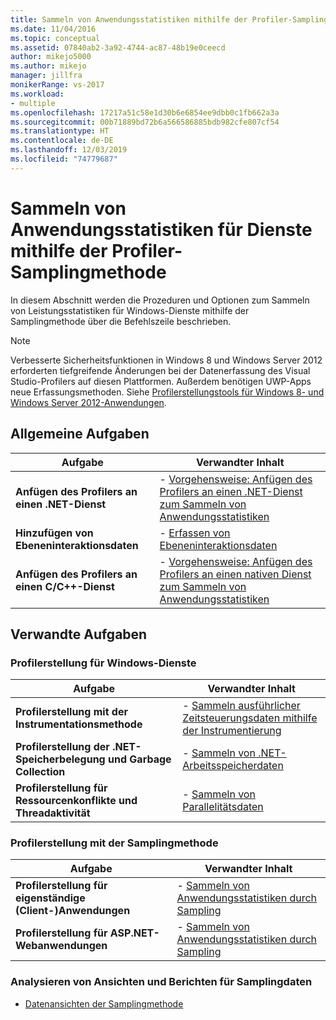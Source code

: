 ```yaml
---
title: Sammeln von Anwendungsstatistiken mithilfe der Profiler-Samplingmethode
ms.date: 11/04/2016
ms.topic: conceptual
ms.assetid: 07840ab2-3a92-4744-ac87-48b19e0ceecd
author: mikejo5000
ms.author: mikejo
manager: jillfra
monikerRange: vs-2017
ms.workload:
- multiple
ms.openlocfilehash: 17217a51c58e1d30b6e6854ee9dbb0c1fb662a3a
ms.sourcegitcommit: 00b71889bd72b6a566586885bdb982cfe807cf54
ms.translationtype: HT
ms.contentlocale: de-DE
ms.lasthandoff: 12/03/2019
ms.locfileid: "74779687"
---
```

# <a name="collect-application-statistics-for-services-by-using-the-profiler-sampling-method"></a>Sammeln von Anwendungsstatistiken für Dienste mithilfe der Profiler-Samplingmethode
In diesem Abschnitt werden die Prozeduren und Optionen zum Sammeln von Leistungsstatistiken für Windows-Dienste mithilfe der Samplingmethode über die Befehlszeile beschrieben.

> [!NOTE]
> Verbesserte Sicherheitsfunktionen in Windows 8 und Windows Server 2012 erforderten tiefgreifende Änderungen bei der Datenerfassung des Visual Studio-Profilers auf diesen Plattformen. Außerdem benötigen UWP-Apps neue Erfassungsmethoden. Siehe [Profilerstellungstools für Windows 8- und Windows Server 2012-Anwendungen](../profiling/performance-tools-on-windows-8-and-windows-server-2012-applications.md).

## <a name="common-tasks"></a>Allgemeine Aufgaben

|Aufgabe|Verwandter Inhalt|
|----------|---------------------|
|**Anfügen des Profilers an einen .NET-Dienst**|-   [Vorgehensweise: Anfügen des Profilers an einen .NET-Dienst zum Sammeln von Anwendungsstatistiken](../profiling/how-to-attach-the-profiler-to-a-dotnet-service-to-collect-application-statistics-by-using-the-command-line.md)|
|**Hinzufügen von Ebeneninteraktionsdaten**|-   [Erfassen von Ebeneninteraktionsdaten](../profiling/adding-tier-interaction-data-from-the-command-line.md)|
|**Anfügen des Profilers an einen C/C++-Dienst**|-   [Vorgehensweise: Anfügen des Profilers an einen nativen Dienst zum Sammeln von Anwendungsstatistiken](../profiling/how-to-attach-the-profiler-to-a-native-service-to-collect-application-statistics-by-using-the-command-line.md)|

## <a name="related-tasks"></a>Verwandte Aufgaben

### <a name="profile-windows-services"></a>Profilerstellung für Windows-Dienste

|Aufgabe|Verwandter Inhalt|
|----------|---------------------|
|**Profilerstellung mit der Instrumentationsmethode**|-   [Sammeln ausführlicher Zeitsteuerungsdaten mithilfe der Instrumentierung](../profiling/collecting-detailed-timing-data-for-services-by-using-the-instrumentation-method.md)|
|**Profilerstellung der .NET-Speicherbelegung und Garbage Collection**|-   [Sammeln von .NET-Arbeitsspeicherdaten](../profiling/collecting-memory-data-from-dotnet-framework-services-by-using-the-profiler-command-line.md)|
|**Profilerstellung für Ressourcenkonflikte und Threadaktivität**|-   [Sammeln von Parallelitätsdaten](../profiling/collecting-concurrency-data-for-a-service-by-using-the-profiler-command-line.md)|

### <a name="profile-by-using-the-sampling-method"></a>Profilerstellung mit der Samplingmethode

|Aufgabe|Verwandter Inhalt|
|----------|---------------------|
|**Profilerstellung für eigenständige (Client-)Anwendungen**|-   [Sammeln von Anwendungsstatistiken durch Sampling](../profiling/collecting-application-statistics-for-stand-alone-applications.md)|
|**Profilerstellung für ASP.NET-Webanwendungen**|-   [Sammeln von Anwendungsstatistiken durch Sampling](../profiling/collecting-application-statistics-for-aspnet-using-the-profiler-sampling-method.md)|

### <a name="analyze-sampling-data-views-and-reports"></a>Analysieren von Ansichten und Berichten für Samplingdaten
- [Datenansichten der Samplingmethode](../profiling/profiler-sampling-method-data-views.md)
